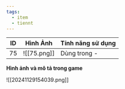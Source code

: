 ```yaml
---
tags:
  - item
  - tiennt
---
```


| ID  | Hình Ảnh    | Tính năng sử dụng |
| --- | ----------- | ----------------- |
| 75  | ![[75.png]] | Dùng trong -      |

**Hình ảnh và mô tả trong game**

![[20241129154039.png]]